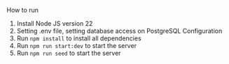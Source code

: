 How to run
1. Install Node JS version 22
2. Setting .env file, setting database access on PostgreSQL Configuration
3. Run `npm install` to install all dependencies
4. Run `npm run start:dev` to start the server
5. Run `npm run seed` to start the server
